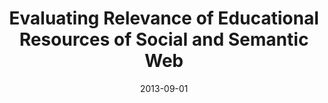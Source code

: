 ---
title: "Evaluating Relevance of Educational Resources of Social and Semantic Web"
collection: publications
permalink: /publication/2013-DBLP_conf_ectel_TaibiFDF13
date: 2013-09-01
venue: 'Scaling up Learning for Sustained Impact - 8th European Conference, on Technology Enhanced Learning, EC-TEL 2013, Paphos, Cyprus, September 17-21, 2013. Proceedings'
---